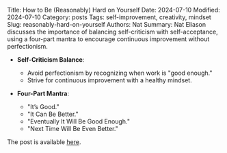 Title: How to Be (Reasonably) Hard on Yourself
Date: 2024-07-10
Modified: 2024-07-10
Category: posts
Tags: self-improvement, creativity, mindset
Slug: reasonably-hard-on-yourself
Authors: Nat
Summary: Nat Eliason discusses the importance of balancing self-criticism with self-acceptance, using a four-part mantra to encourage continuous improvement without perfectionism.

- **Self-Criticism Balance**: 
  - Avoid perfectionism by recognizing when work is "good enough."
  - Strive for continuous improvement with a healthy mindset.

- **Four-Part Mantra**:
  - "It’s Good."
  - "It Can Be Better."
  - "Eventually It Will Be Good Enough."
  - "Next Time Will Be Even Better."

The post is available [here](https://blog.nateliason.com/p/reasonably-hard-on-yourself).
